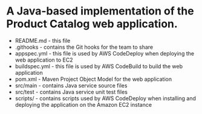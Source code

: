 A Java-based implementation of the Product Catalog web application.
===================================================================

* README.md - this file
* .githooks - contains the Git hooks for the team to share 
* appspec.yml - this file is used by AWS CodeDeploy when deploying the web
  application to EC2
* buildspec.yml - this file is used by AWS CodeBuild to build the web
  application
* pom.xml - Maven Project Object Model for the web application
* src/main - contains Java service source files
* src/test - contains Java service unit test files
* scripts/ - contains scripts used by AWS CodeDeploy when
  installing and deploying the application on the Amazon EC2 instance